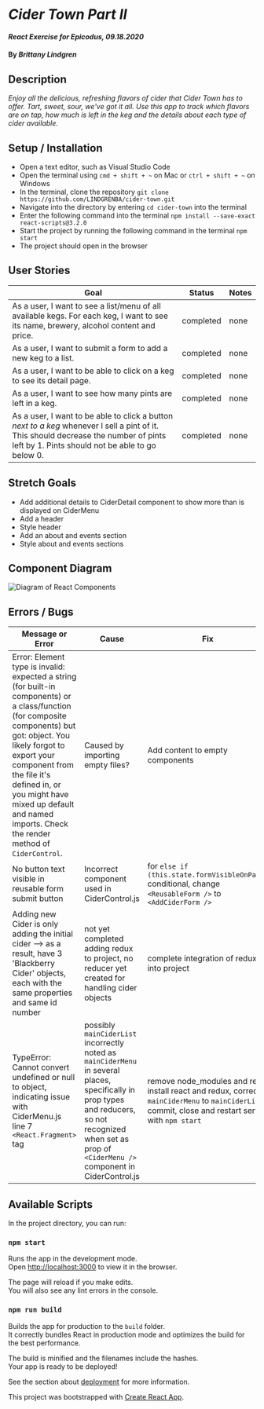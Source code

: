 # _Cider Town Part II_

#### _React Exercise for Epicodus, 09.18.2020_

#### By _**Brittany Lindgren**_

## Description

*Enjoy all the delicious, refreshing flavors of cider that Cider Town has to offer. Tart, sweet, sour, we've got it all. Use this app to track which flavors are on tap, how much is left in the keg and the details about each type of cider available.*

## Setup / Installation

* Open a text editor, such as Visual Studio Code
* Open the terminal using `cmd + shift + ~` on Mac or `ctrl + shift + ~` on Windows
* In the terminal, clone the repository `git clone https://github.com/LINDGRENBA/cider-town.git`
* Navigate into the directory by entering `cd cider-town` into the terminal
* Enter the following command into the terminal `npm install --save-exact react-scripts@3.2.0`
* Start the project by running the following command in the terminal `npm start`
* The project should open in the browser


## User Stories
| Goal | Status | Notes |
|---------|-------|-----|
|  As a user, I want to see a list/menu of all available kegs. For each keg, I want to see its name, brewery, alcohol content and price.   |   completed   |   none   |
|  As a user, I want to submit a form to add a new keg to a list.   |   completed   |   none   |
|  As a user, I want to be able to click on a keg to see its detail page.   |   completed   |   none   |
|  As a user, I want to see how many pints are left in a keg.   |   completed   |   none   |
|  As a user, I want to be able to click a button _next to a keg_ whenever I sell a pint of it. This should decrease the number of pints left by 1. Pints should not be able to go below 0.   |   completed   |   none   |


## Stretch Goals

* Add additional details to CiderDetail component to show more than is displayed on CiderMenu
* Add a header
* Style header
* Add an about and events section
* Style about and events sections

## Component Diagram

![Diagram of React Components](./src/images/component-diagram.PNG)


## Errors / Bugs
| Message or Error | Cause | Fix |
|---------|-------|-----|
|  Error: Element type is invalid: expected a string (for built-in components) or a class/function (for composite components) but got: object. You likely forgot to export your component from the file it's defined in, or you might have mixed up default and named imports. Check the render method of `CiderControl`.  |  Caused by importing empty files?  |  Add content to empty components  |
|  No button text visible in reusable form submit button  |  Incorrect component used in CiderControl.js  |  for `else if (this.state.formVisibleOnPage)` conditional, change `<ReusableForm />` to `<AddCiderForm />` |
|  Adding new Cider is only adding the initial cider --> as a result, have 3 'Blackberry Cider' objects, each with the same properties and same id number  |  not yet completed adding redux to project, no reducer yet created for handling cider objects  |  complete integration of redux into project  |
|   TypeError: Cannot convert undefined or null to object, indicating issue with CiderMenu.js line 7 `<React.Fragment>` tag    |   possibly `mainCiderList` incorrectly noted as `mainCiderMenu` in several places, specifically in prop types and reducers, so not recognized when set as prop of `<CiderMenu />` component in CiderControl.js   |   remove node_modules and re-install react and redux, correct `mainCiderMenu` to `mainCiderList`, commit, close and restart server with `npm start`   |


## Available Scripts

In the project directory, you can run:

### `npm start`

Runs the app in the development mode.<br />
Open [http://localhost:3000](http://localhost:3000) to view it in the browser.

The page will reload if you make edits.<br />
You will also see any lint errors in the console.

### `npm run build`

Builds the app for production to the `build` folder.<br />
It correctly bundles React in production mode and optimizes the build for the best performance.

The build is minified and the filenames include the hashes.<br />
Your app is ready to be deployed!

See the section about [deployment](https://facebook.github.io/create-react-app/docs/deployment) for more information.

This project was bootstrapped with [Create React App](https://github.com/facebook/create-react-app).

